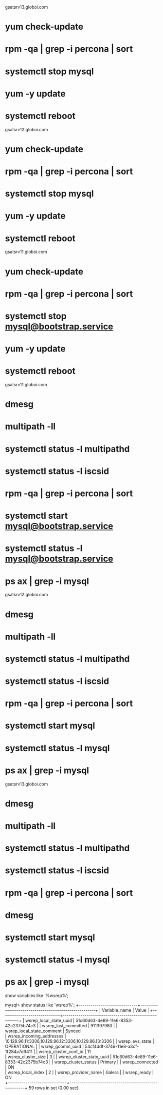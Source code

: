 gsatsrv13.globoi.com

# yum check-update

# rpm -qa | grep -i percona | sort

# systemctl stop mysql

# yum -y update

# systemctl reboot

gsatsrv12.globoi.com

# yum check-update

# rpm -qa | grep -i percona | sort

# systemctl stop mysql

# yum -y update

# systemctl reboot

gsatsrv11.globoi.com

# yum check-update

# rpm -qa | grep -i percona | sort

# systemctl stop mysql@bootstrap.service

# yum -y update

# systemctl reboot




gsatsrv11.globoi.com

# dmesg

# multipath -ll

# systemctl status -l multipathd

# systemctl status -l iscsid

# rpm -qa | grep -i percona | sort

# systemctl start mysql@bootstrap.service

# systemctl status -l mysql@bootstrap.service

# ps ax | grep -i mysql


gsatsrv12.globoi.com

# dmesg

# multipath -ll

# systemctl status -l multipathd

# systemctl status -l iscsid

# rpm -qa | grep -i percona | sort

# systemctl start mysql

# systemctl status -l mysql

# ps ax | grep -i mysql


gsatsrv13.globoi.com

# dmesg

# multipath -ll

# systemctl status -l multipathd

# systemctl status -l iscsid

# rpm -qa | grep -i percona | sort

# dmesg

# systemctl start mysql

# systemctl status -l mysql

# ps ax | grep -i mysql

show variables like ‘%wsrep%’;


mysql> show status like 'wsrep%';
+------------------------------+-------------------------------------------------------+
| Variable_name                | Value                                                 |
+------------------------------+-------------------------------------------------------+
| wsrep_local_state_uuid       | 51c60d63-4e89-11e6-8353-42c2375b74c3                  |
| wsrep_last_committed         | 911397980                                             |
| wsrep_local_state_comment    | Synced                                                
| wsrep_incoming_addresses     | 10.129.96.11:3306,10.129.96.12:3306,10.129.96.13:3306 |
| wsrep_evs_state              | OPERATIONAL                                           |
| wsrep_gcomm_uuid             | 54cf4ddf-3746-11e8-a3cf-1f284a7d9411                  |
| wsrep_cluster_conf_id        | 11                                                    
| wsrep_cluster_size           | 3                                                     |
| wsrep_cluster_state_uuid     | 51c60d63-4e89-11e6-8353-42c2375b74c3                  |
| wsrep_cluster_status         | Primary                                               |
| wsrep_connected              | ON                                                    
| wsrep_local_index            | 2                                                     |
| wsrep_provider_name          | Galera                                                |
| wsrep_ready                  | ON                                                    
+------------------------------+-------------------------------------------------------+
59 rows in set (0.00 sec)



